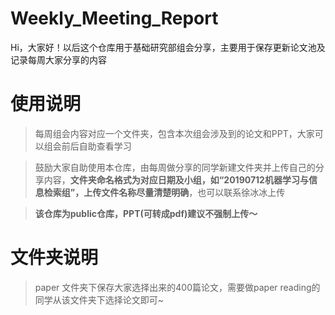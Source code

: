 # Weekly_Meeting_Report
Hi，大家好！以后这个仓库用于基础研究部组会分享，主要用于保存更新论文池及记录每周大家分享的内容

# 使用说明
>每周组会内容对应一个文件夹，包含本次组会涉及到的论文和PPT，大家可以组会前后自助查看学习

>鼓励大家自助使用本仓库，由每周做分享的同学新建文件夹并上传自己的分享内容，**文件夹命名格式为对应日期及小组，如“20190712机器学习与信息检索组”，上传文件名称尽量清楚明确**，也可以联系徐冰冰上传

>**该仓库为public仓库，PPT(可转成pdf)建议不强制上传～**

# 文件夹说明
>paper 文件夹下保存大家选择出来的400篇论文，需要做paper reading的同学从该文件夹下选择论文即可~


